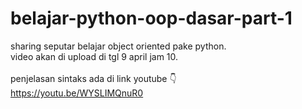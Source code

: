 # belajar-python-oop-dasar-part-1
sharing seputar belajar object oriented pake python.
<br/>
video akan di upload di tgl 9 april jam 10.
<br/>
<br/>
penjelasan sintaks ada di link youtube 👇 
<br/>
https://youtu.be/WYSLIMQnuR0

